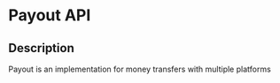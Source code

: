 # Payout API

## Description

Payout is an implementation for money transfers with multiple platforms
